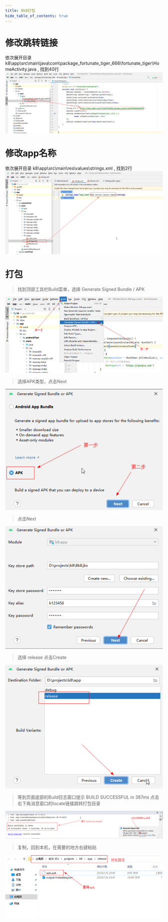 ```yaml
---
title: 8k8打包
hide_table_of_contents: true
---
```


# 修改跳转链接
依次展开目录 k8\app\src\main\java\com\package_fortunate_tiger_666\fortunate_tiger\HomeActivity.java , 找到40行
![链接](./img/1.png)

# 修改app名称
依次展开目录 k8\app\src\main\res\values\strings.xml , 找到2行
![链接](./img/2.png)

# 打包
> 找到顶部工具栏Build菜单，选择 Generate Signed Bundle / APK

![链接](./img/3.png)
> 选择APK类型，点击Next

![链接](./img/4.png)
> 点击Next

![链接](./img/5.png)
> 选择 release 点击Create

![链接](./img/6.png)
> 等到页面底部的Build日志窗口提示 BUILD SUCCESSFUL in 387ms 点击右下角消息窗口的locate链接跳转打包目录

![链接](./img/7.png)

> 复制，回到本机，在需要的地方右键粘贴

![链接](./img/8.png)
